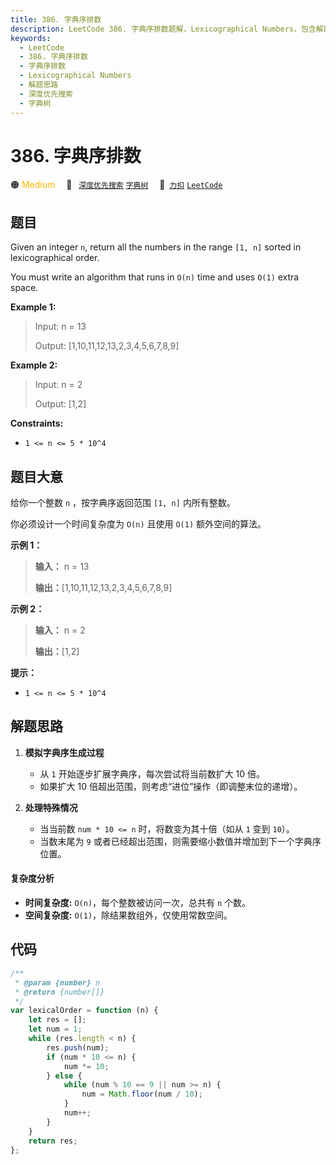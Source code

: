 ```yaml
---
title: 386. 字典序排数
description: LeetCode 386. 字典序排数题解，Lexicographical Numbers，包含解题思路、复杂度分析以及完整的 JavaScript 代码实现。
keywords:
  - LeetCode
  - 386. 字典序排数
  - 字典序排数
  - Lexicographical Numbers
  - 解题思路
  - 深度优先搜索
  - 字典树
---
```


# 386. 字典序排数

🟠 <font color=#ffb800>Medium</font>&emsp; 🔖&ensp; [`深度优先搜索`](/tag/depth-first-search.md) [`字典树`](/tag/trie.md)&emsp; 🔗&ensp;[`力扣`](https://leetcode.cn/problems/lexicographical-numbers) [`LeetCode`](https://leetcode.com/problems/lexicographical-numbers)

## 题目

Given an integer `n`, return all the numbers in the range `[1, n]` sorted in
lexicographical order.

You must write an algorithm that runs in `O(n)` time and uses `O(1)` extra
space.

**Example 1:**

> Input: n = 13
>
> Output: [1,10,11,12,13,2,3,4,5,6,7,8,9]

**Example 2:**

> Input: n = 2
>
> Output: [1,2]

**Constraints:**

- `1 <= n <= 5 * 10^4`

## 题目大意

给你一个整数 `n` ，按字典序返回范围 `[1, n]` 内所有整数。

你必须设计一个时间复杂度为 `O(n)` 且使用 `O(1)` 额外空间的算法。

**示例 1：**

> **输入：** n = 13
>
> **输出：**[1,10,11,12,13,2,3,4,5,6,7,8,9]

**示例 2：**

> **输入：** n = 2
>
> **输出：**[1,2]

**提示：**

- `1 <= n <= 5 * 10^4`

## 解题思路

1. **模拟字典序生成过程**

   - 从 `1` 开始逐步扩展字典序，每次尝试将当前数扩大 10 倍。
   - 如果扩大 10 倍超出范围，则考虑“进位”操作（即调整末位的递增）。

2. **处理特殊情况**
   - 当当前数 `num * 10 <= n` 时，将数变为其十倍（如从 `1` 变到 `10`）。
   - 当数末尾为 `9` 或者已经超出范围，则需要缩小数值并增加到下一个字典序位置。

#### 复杂度分析

- **时间复杂度:** `O(n)`，每个整数被访问一次，总共有 `n` 个数。
- **空间复杂度:** `O(1)`，除结果数组外，仅使用常数空间。

## 代码

```javascript
/**
 * @param {number} n
 * @return {number[]}
 */
var lexicalOrder = function (n) {
	let res = [];
	let num = 1;
	while (res.length < n) {
		res.push(num);
		if (num * 10 <= n) {
			num *= 10;
		} else {
			while (num % 10 == 9 || num >= n) {
				num = Math.floor(num / 10);
			}
			num++;
		}
	}
	return res;
};
```
